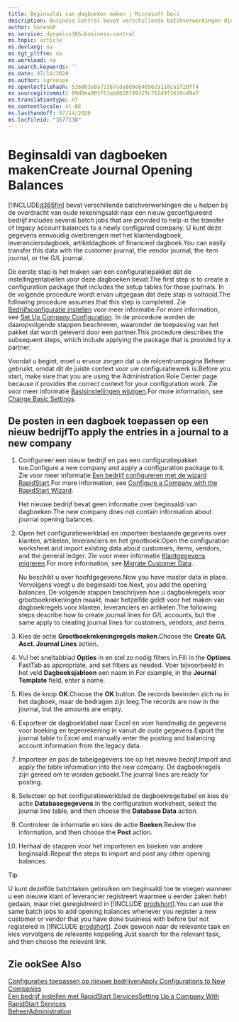 ```yaml
---
title: Beginsaldi van dagboeken maken | Microsoft Docs
description: Business Central bevat verschillende batchverwerkingen die u helpen bij de overdracht van oude rekeningsaldi naar een nieuw geconfigureerd bedrijf. U kunt deze gegevens gemakkelijk overbrengen met dagboekboekingen.
author: SorenGP
ms.service: dynamics365-business-central
ms.topic: article
ms.devlang: na
ms.tgt_pltfrm: na
ms.workload: na
ms.search.keywords: ''
ms.date: 07/14/2020
ms.author: sgroespe
ms.openlocfilehash: 5360b3a8a72387cda8d0e640562a118ca1f20ff4
ms.sourcegitcommit: 89d0ea903f61ab0628f99329c762d9f1619c49a7
ms.translationtype: HT
ms.contentlocale: nl-BE
ms.lasthandoff: 07/14/2020
ms.locfileid: "3577138"
---
```

# <a name="create-journal-opening-balances"></a><span data-ttu-id="340f6-104">Beginsaldi van dagboeken maken</span><span class="sxs-lookup"><span data-stu-id="340f6-104">Create Journal Opening Balances</span></span>

[!INCLUDE[d365fin](includes/d365fin_md.md)] <span data-ttu-id="340f6-105">bevat verschillende batchverwerkingen die u helpen bij de overdracht van oude rekeningsaldi naar een nieuw geconfigureerd bedrijf.</span><span class="sxs-lookup"><span data-stu-id="340f6-105">includes several batch jobs that are provided to help in the transfer of legacy account balances to a newly configured company.</span></span> <span data-ttu-id="340f6-106">U kunt deze gegevens eenvoudig overbrengen met het klantendagboek, leveranciersdagboek, artikeldagboek of financieel dagboek.</span><span class="sxs-lookup"><span data-stu-id="340f6-106">You can easily transfer this data with the customer journal, the vendor journal, the item journal, or the G/L journal.</span></span>

<span data-ttu-id="340f6-107">De eerste stap is het maken van een configuratiepakket dat de instellingentabellen voor deze dagboeken bevat.</span><span class="sxs-lookup"><span data-stu-id="340f6-107">The first step is to create a configuration package that includes the setup tables for those journals.</span></span> <span data-ttu-id="340f6-108">In de volgende procedure wordt ervan uitgegaan dat deze stap is voltooid.</span><span class="sxs-lookup"><span data-stu-id="340f6-108">The following procedure assumes that this step is completed.</span></span> <span data-ttu-id="340f6-109">Zie [Bedrijfsconfiguratie instellen](admin-set-up-company-configuration.md) voor meer informatie.</span><span class="sxs-lookup"><span data-stu-id="340f6-109">For more information, see [Set Up Company Configuration](admin-set-up-company-configuration.md).</span></span> <span data-ttu-id="340f6-110">In de procedure worden de daaropvolgende stappen beschreven, waaronder de toepassing van het pakket dat wordt geleverd door een partner.</span><span class="sxs-lookup"><span data-stu-id="340f6-110">This procedure describes the subsequent steps, which include applying the package that is provided by a partner.</span></span>  

<span data-ttu-id="340f6-111">Voordat u begint, moet u ervoor zorgen dat u de rolcentrumpagina Beheer gebruikt, omdat dit de juiste context voor uw configuratiewerk is.</span><span class="sxs-lookup"><span data-stu-id="340f6-111">Before you start, make sure that you are using the Administration Role Center page because it provides the correct context for your configuration work.</span></span> <span data-ttu-id="340f6-112">Zie voor meer informatie [Basisinstellingen wijzigen](ui-change-basic-settings.md).</span><span class="sxs-lookup"><span data-stu-id="340f6-112">For more information, see [Change Basic Settings](ui-change-basic-settings.md).</span></span>

## <a name="to-apply-the-entries-in-a-journal-to-a-new-company"></a><span data-ttu-id="340f6-113">De posten in een dagboek toepassen op een nieuw bedrijf</span><span class="sxs-lookup"><span data-stu-id="340f6-113">To apply the entries in a journal to a new company</span></span>

1. <span data-ttu-id="340f6-114">Configureer een nieuw bedrijf en pas een configuratiepakket toe.</span><span class="sxs-lookup"><span data-stu-id="340f6-114">Configure a new company and apply a configuration package to it.</span></span> <span data-ttu-id="340f6-115">Zie voor meer informatie [Een bedrijf configureren met de wizard RapidStart](admin-how-to-configure-a-company-with-the-rapidstart-wizard.md).</span><span class="sxs-lookup"><span data-stu-id="340f6-115">For more information, see [Configure a Company with the RapidStart Wizard](admin-how-to-configure-a-company-with-the-rapidstart-wizard.md).</span></span>  

    <span data-ttu-id="340f6-116">Het nieuwe bedrijf bevat geen informatie over beginsaldi van dagboeken.</span><span class="sxs-lookup"><span data-stu-id="340f6-116">The new company does not contain information about journal opening balances.</span></span>  

2. <span data-ttu-id="340f6-117">Open het configuratiewerkblad en importeer bestaande gegevens over klanten, artikelen, leveranciers en het grootboek.</span><span class="sxs-lookup"><span data-stu-id="340f6-117">Open the configuration worksheet and import existing data about customers, items, vendors, and the general ledger.</span></span> <span data-ttu-id="340f6-118">Zie voor meer informatie [Klantgegevens migreren](admin-migrate-customer-data.md).</span><span class="sxs-lookup"><span data-stu-id="340f6-118">For more information, see [Migrate Customer Data](admin-migrate-customer-data.md).</span></span>  

    <span data-ttu-id="340f6-119">Nu beschikt u over hoofdgegevens.</span><span class="sxs-lookup"><span data-stu-id="340f6-119">Now you have master data in place.</span></span> <span data-ttu-id="340f6-120">Vervolgens voegt u de beginsaldi toe.</span><span class="sxs-lookup"><span data-stu-id="340f6-120">Next, you add the opening balances.</span></span> <span data-ttu-id="340f6-121">De volgende stappen beschrijven hoe u dagboekregels voor grootboekrekeningen maakt, maar hetzelfde geldt voor het maken van dagboekregels voor klanten, leveranciers en artikelen.</span><span class="sxs-lookup"><span data-stu-id="340f6-121">The following steps describe how to create journal lines for G/L accounts, but the same apply to creating journal lines for customers, vendors, and items.</span></span>  
3. <span data-ttu-id="340f6-122">Kies de actie **Grootboekrekeningregels maken**.</span><span class="sxs-lookup"><span data-stu-id="340f6-122">Choose the **Create G/L Acct. Journal Lines** action.</span></span>  
4. <span data-ttu-id="340f6-123">Vul het sneltabblad **Opties** in en stel zo nodig filters in.</span><span class="sxs-lookup"><span data-stu-id="340f6-123">Fill in the **Options** FastTab as appropriate, and set filters as needed.</span></span> <span data-ttu-id="340f6-124">Voer bijvoorbeeld in het veld **Dagboeksjabloon** een naam in.</span><span class="sxs-lookup"><span data-stu-id="340f6-124">For example, in the **Journal Template** field, enter a name.</span></span>  
5. <span data-ttu-id="340f6-125">Kies de knop **OK**.</span><span class="sxs-lookup"><span data-stu-id="340f6-125">Choose the **OK** button.</span></span> <span data-ttu-id="340f6-126">De records bevinden zich nu in het dagboek, maar de bedragen zijn leeg.</span><span class="sxs-lookup"><span data-stu-id="340f6-126">The records are now in the journal, but the amounts are empty.</span></span>  
6. <span data-ttu-id="340f6-127">Exporteer de dagboektabel naar Excel en voer handmatig de gegevens voor boeking en tegenrekening in vanuit de oude gegevens.</span><span class="sxs-lookup"><span data-stu-id="340f6-127">Export the journal table to Excel and manually enter the posting and balancing account information from the legacy data.</span></span>
7. <span data-ttu-id="340f6-128">Importeer en pas de tabelgegevens toe op het nieuwe bedrijf.</span><span class="sxs-lookup"><span data-stu-id="340f6-128">Import and apply the table information into the new company.</span></span> <span data-ttu-id="340f6-129">De dagboekregels zijn gereed om te worden geboekt.</span><span class="sxs-lookup"><span data-stu-id="340f6-129">The journal lines are ready for posting.</span></span>  
8. <span data-ttu-id="340f6-130">Selecteer op het configuratiewerkblad de dagboekregeltabel en kies de actie **Databasegegevens**.</span><span class="sxs-lookup"><span data-stu-id="340f6-130">In the configuration worksheet, select the journal line table, and then choose the **Database Data** action.</span></span>  
9. <span data-ttu-id="340f6-131">Controleer de informatie en kies de actie **Boeken**.</span><span class="sxs-lookup"><span data-stu-id="340f6-131">Review the information, and then choose the **Post** action.</span></span>  
10. <span data-ttu-id="340f6-132">Herhaal de stappen voor het importeren en boeken van andere beginsaldi.</span><span class="sxs-lookup"><span data-stu-id="340f6-132">Repeat the steps to import and post any other opening balances.</span></span>  

> [!TIP]
> <span data-ttu-id="340f6-133">U kunt dezelfde batchtaken gebruiken om beginsaldi toe te voegen wanneer u een nieuwe klant of leverancier registreert waarmee u eerder zaken hebt gedaan, maar niet geregistreerd in [!INCLUDE [prodshort](includes/prodshort.md)].</span><span class="sxs-lookup"><span data-stu-id="340f6-133">You can use the same batch jobs to add opening balances whenever you register a new customer or vendor that you have done business with before but not registered in [!INCLUDE [prodshort](includes/prodshort.md)].</span></span> <span data-ttu-id="340f6-134">Zoek gewoon naar de relevante taak en kies vervolgens de relevante koppeling.</span><span class="sxs-lookup"><span data-stu-id="340f6-134">Just search for the relevant task, and then choose the relevant link.</span></span>

## <a name="see-also"></a><span data-ttu-id="340f6-135">Zie ook</span><span class="sxs-lookup"><span data-stu-id="340f6-135">See Also</span></span>

[<span data-ttu-id="340f6-136">Configuraties toepassen op nieuwe bedrijven</span><span class="sxs-lookup"><span data-stu-id="340f6-136">Apply Configurations to New Companies</span></span>](admin-apply-configuration-to-new-companies.md)  
[<span data-ttu-id="340f6-137">Een bedrijf instellen met RapidStart Services</span><span class="sxs-lookup"><span data-stu-id="340f6-137">Setting Up a Company With RapidStart Services</span></span>](admin-set-up-a-company-with-rapidstart.md)  
[<span data-ttu-id="340f6-138">Beheer</span><span class="sxs-lookup"><span data-stu-id="340f6-138">Administration</span></span>](admin-setup-and-administration.md)  
